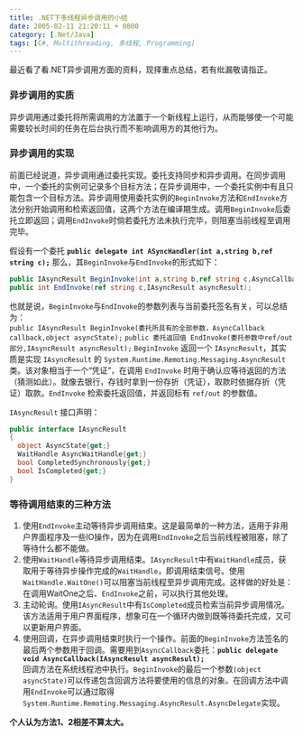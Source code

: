 ```yaml
---
title: .NET下多线程异步调用的小结
date: 2005-02-11 21:20:11 + 0800
category: [.Net/Java]
tags: [C#, Multithreading, 多线程, Programming]
---
```


最近看了看.NET异步调用方面的资料，现择重点总结，若有纰漏敬请指正。  

### 异步调用的实质  
异步调用通过委托将所需调用的方法置于一个新线程上运行，从而能够使一个可能需要较长时间的任务在后台执行而不影响调用方的其他行为。  

### 异步调用的实现  
前面已经说道，异步调用通过委托实现。委托支持同步和异步调用。在同步调用中，一个委托的实例可记录多个目标方法；在异步调用中，一个委托实例中有且只能包含一个目标方法。异步调用使用委托实例的`BeginInvoke`方法和`EndInvoke`方法分别开始调用和检索返回值，这两个方法在编译期生成。调用`BeginInvoke`后委托立即返回；调用`EndInvoke`时倘若委托方法未执行完毕，则阻塞当前线程至调用完毕。  

假设有一个委托 **`public delegate int ASyncHandler(int a,string b,ref string c);`** 那么，其`BeginInvoke`与`EndInvoke`的形式如下：  
```c#
public IAsyncResult BeginInvoke(int a,string b,ref string c,AsyncCallback callback,object asyncState);
public int EndInvoke(ref string c,IAsyncResult asyncResult);
```

也就是说，`BeginInvoke`与`EndInvoke`的参数列表与当前委托签名有关，可以总结为：  
`public IAsyncResult BeginInvoke(委托所具有的全部参数，AsyncCallback callback,object asyncState);` `public 委托返回值 EndInvoke(委托参数中ref/out部分,IAsyncResult asyncResult);` `BeginInvoke` 返回一个 `IAsyncResult`，其实质是实现 `IAsyncResult` 的 `System.Runtime.Remoting.Messaging.AsyncResult` 类。该对象相当于一个“凭证”，在调用 `EndInvoke` 时用于确认应等待返回的方法（猜测如此）。就像去银行，存钱时拿到一份存折（凭证），取款时依据存折（凭证）取款。`EndInvoke` 检索委托返回值，并返回标有 `ref/out` 的参数值。  

`IAsyncResult` 接口声明：
```c#
public interface IAsyncResult  
{  
  object AsyncState{get;}  
  WaitHandle AsyncWaitHandle{get;}  
  bool CompletedSynchronously{get;}  
  bool IsCompleted{get;}  
}  
```

### 等待调用结束的三种方法
1. 使用`EndInvoke`主动等待异步调用结束。这是最简单的一种方法，适用于非用户界面程序及一些IO操作，因为在调用`EndInvoke`之后当前线程被阻塞，除了等待什么都不能做。  
1. 使用`WaitHandle`等待异步调用结束。`IAsyncResult`中有`WaitHandle`成员，获取用于等待异步操作完成的`WaitHandle`，即调用结束信号。使用`WaitHandle.WaitOne()`可以阻塞当前线程至异步调用完成。这样做的好处是：在调用WaitOne之后、`EndInvoke`之前，可以执行其他处理。  
1. 主动轮询。使用`IAsyncResult`中有`IsCompleted`成员检索当前异步调用情况。该方法适用于用户界面程序，想象可在一个循环内做到既等待委托完成，又可以更新用户界面。  
1. 使用回调，在异步调用结束时执行一个操作。前面的`BeginInvoke`方法签名的最后两个参数用于回调。需要用到`AsyncCallback`委托：**`public delegate void AsyncCallback(IAsyncResult asyncResult);`**  
回调方法在系统线程池中执行。`BeginInvoke`的最后一个参数`(object asyncState)`可以传递包含回调方法将要使用的信息的对象。在回调方法中调用`EndInvoke`可以通过取得`System.Runtime.Remoting.Messaging.AsyncResult.AsyncDelegate`实现。  

**个人认为方法1、2相差不算太大。**
